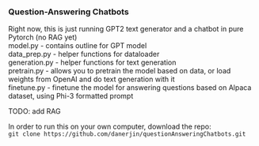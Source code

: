 ### Question-Answering Chatbots  
Right now, this is just running GPT2 text generator and a chatbot in pure Pytorch (no RAG yet)  
model.py - contains outline for GPT model  
    data_prep.py - helper functions for dataloader  
    generation.py - helper functions for text generation  
    pretrain.py - allows you to pretrain the model based on data, or load weights from OpenAI and do text generation with it  
    finetune.py - finetune the model for answering questions based on Alpaca dataset, using Phi-3 formatted prompt  
  
TODO: add RAG  
  
  
  
In order to run this on your own computer, download the repo:  
`git clone https://github.com/danerjin/questionAnsweringChatbots.git`    
